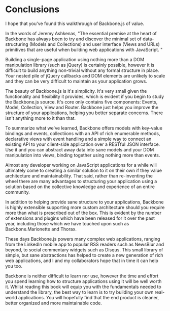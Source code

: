 # Conclusions

I hope that you've found this walkthrough of Backbone.js of value. 

In the words of Jeremy Ashkenas, "The essential premise at the heart of Backbone has always been to try and discover the minimal set of data-structuring (Models and Collections) and user interface (Views and URLs) primitives that are useful when building web applications with JavaScript. "

Building a single-page application using nothing more than a DOM manipulation library (such as jQuery) is certainly possible, however it is difficult to build anything non-trivial without any formal structure in place. Your nested pile of jQuery callbacks and DOM elements are unlikely to scale and they can be very difficult to maintain as your application grows.

The beauty of Backbone.js is it's simplicity. It's very small given the functionality and flexibility it provides, which is evident if you begin to study the Backbone.js source. It's core only contains five components: Events, Model, Collection, View and Router. Backbone just helps you improve the structure of your applications, helping you better separate concerns. There isn't anything more to it than that.

To summarize what we've learned, Backbone offers models with key-value bindings and events, collectiions with an API of rich enumerable methods, declarative views with event handling and a simple way to connect an existing API to your client-side application over a RESTful JSON interface. Use it and you can abstract away data into sane models and your DOM manipulation into views, binding together using nothing more than events.

Almost any developer working on JavaScript applications for a while will ultimately come to creating a similar solution to it on their own if they value architecture and maintainability. That said, rather than re-inventing the wheel there are many advantages to structuring your application using a solution based on the collective knowledge and experience of an entire community. 

In addition to helping provide sane structure to your applications, Backbone is highly extensible supporting more custom architecture should you require more than what is prescribed out of the box. This is evident by the number of extensions and plugins which have been released for it over the past year, including those which we have touched upon such as Backbone.Marionette and Thorax. 

These days Backbone.js powers many complex web applications, ranging from the LinkedIn mobile app to popular RSS readers such as NewsBlur and beyond, to social commentary widgets such as Disqus. This small library of simple, but sane abstractions has helped to create a new generation of rich web applications, and I and my collaborators hope that in time it can help you too. 

Backbone is neither difficult to learn nor use, however the time and effort you spend learning how to structure applications using it will be well worth it. Whilst reading this book will equip you with the fundamentals needed to understand the library, the best way to learn is to try building your own real-world applications. You will hopefully find that the end product is cleaner, better organized and more maintainable code.